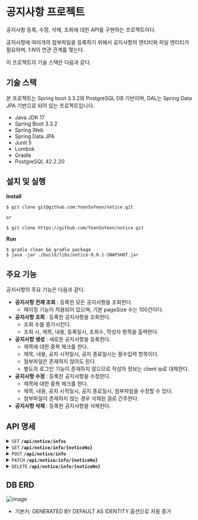 # 공지사항 프로젝트
공지사항 등록, 수정, 삭제, 조회에 대한 API를 구현하는 프로젝트이다.

공지사항에 여러개의 첨부파일을 등록하기 위해서 공지사항의 엔티티와 파일 엔티티가 필요하며, 1:N의 연관 관계를 맺는다.

이 프로젝트의 기술 스택은 다음과 같다.

## 기술 스택
본 프로젝트는 Spring boot 3.3.2와 PostgreSQL DB 기반이며, DAL는 Spring Data JPA 기반으로 되어 있는 프로젝트입니다. 

- Java JDK 17
- Spring Boot 3.3.2
- Spring Web
- Spring Data JPA
- Junit 5
- Lombok
- Gradle
- PostgreSQL 42.2.20

## 설치 및 실행

**Install**

```
$ git clone git@github.com:YoonSoYeon/notice.git

or

$ git clone https://github.com/YoonSoYeon/notice.git
```

**Run**

```
$ gradle clean && gradle package
$ java -jar ./build/libs/notice-0.0.1-SNAPSHOT.jar
```

## 주요 기능
공지사항의 주요 기능은 다음과 같다.

- **공지사항 전제 조회**  : 등록한 모든 공지사항을 조회한다.
  - 페이징 기능이 적용되어 있으며, 기본 pageSize 수는 100건이다.
- **공지사항 조회**  : 등록한 공지사항을 조회한다.
  - 조회 수를 증가시킨다.
  - 조회 시, 제목, 내용, 등록일시, 조회수, 작성자 항목을 출력한다.
- **공지사항 생성**  : 새로운 공지사항을 등록한다.
  - 제목에 대한 중복 체크를 한다.
  - 제목, 내용, 공지 시작일시, 공지 종료일시는 필수입력 항목이다.
  - 첨부파일은 존재하지 않아도 된다.
  - 별도의 로그인 기능이 존재하지 않으므로 작성자 정보는 client ip로 대체한다.
- **공지사항 수정**  : 등록한 공지사항을 수정한다.
  - 제목에 대한 중복 체크를 한다.
  - 제목, 내용, 공지 시작일시, 공지 종료일시, 첨부파일을 수정할 수 있다.
  - 첨부파일이 존재하지 않는 경우 삭제된 걸로 간주한다.
- **공지사항 삭제**  : 등록한 공지사항을 삭제한다.

## API 명세

<details>
 <summary><code>GET</code> <code><b>/api/notice/infos</b></code></summary>

##### Description
> 공지사항 전체 조회 API
  
##### Parameters

> | name      | type  |  required     | data type | description       |
> |-----------|------ |---------------|-----------|-------------------|
> | pageNo    | query | false         | Integer   | default value 0   |
> | pageSize  | query | false         | Integer   | default value 100 |


##### Responses

> | http code     | content-type                      |
> |---------------|-----------------------------------|
> | `200`         | `application/json`                |
>
> > ###### Response body
> > ```json
> > {
> > "success": true,
> > "code": 0,
> >   "result": {
> >     "data": {
> >       "content": [],
> >       "pageNo": 0,
> >       "pageSize": 100,
> >       "totalElements": 0,
> >       "totalPages": 1,
> >       "last": true
> >     }
> >   }
> > }
> > ```

##### Example cURL

> ```javascript
>  curl -X 'GET' \
>  'http://localhost:8080/api/notice/infos?pageNo=0&pageSize=100' \
>  -H 'accept: */*'
> ```

##### Request URL

> ```http
> http://localhost:8080/api/notice/infos?pageNo=0&pageSize=100
> ```

</details>

<details>
 <summary><code>GET</code> <code><b>/api/notice/info/{noticeNo}</b></code></summary>

##### Description
> 공지사항 조회 API
  
##### Parameters

> | name      | type  |  required     | data type | description       |
> |-----------|------ |---------------|-----------|-------------------|
> | noticeNo  | path  | true          | Integer   |                   |


##### Responses

> | http code     | content-type                      |
> |---------------|-----------------------------------|
> | `200`         | `application/json`                |
>
> > ###### Response body
> > ```json
> > {
> > "success": true,
> > "code": 0,
> >   "result": {
> >     "data": {
> >       "title": "",
> >       "contents": "",
> >       "writer": "",
> >       "createDate": "2024-07-21T10:26:29.983+00:00",
> >       "viewCount": 1
> >     }
> >   }
> > }
> > ```

> | http code     | content-type                      |
> |---------------|-----------------------------------|
> | `404`         | `application/json`                |
>
> > ###### Response body
> > ```json
> > {
> > "success": false,
> > "code": 404,
> >   "result": {
> >     "msg": "공지사항을 찾을 수 없습니다."
> >   }
> > }
> > ```

##### Example cURL

> ```javascript
>  curl -X 'GET' \
> 'http://localhost:8080/api/notice/info/1' \
> -H 'accept: */*'
> ```

##### Request URL

> ```http
> http://localhost:8080/api/notice/info/1
> ```

</details>

<details>
 <summary><code>POST</code> <code><b>/api/notice/info</b></code></summary>

##### Description
> 공지사항 등록 API
  
##### Parameters

###### Request header
| content-type        |
|---------------------|
|`multipart/form-data`|

###### Request body
> | name      |  required     | data type            | description       |
> |-----------|---------------|----------------------|-------------------|
> | title     | true          | String               | text              |
> | contents  | true          | String               | text              |
> | writer    | false         | String               | text              |
> | startDate | true          | String(date-time)    | text              |
> | endDate   | true          | String(date-time)    | text              |
> | file      | false         | array[string]        | file              |


##### Responses

> | http code     | content-type                      |
> |---------------|-----------------------------------|
> | `200`         | `application/json`                |
>
> > ###### Response body
> > ```json
> > {
> > "success": true,
> > "code": 0,
> >   "result": {
> >     "data": "공지사항 등록에 성공하였습니다."
> >   }
> > }
> > ```

> | http code     | content-type                      |
> |---------------|-----------------------------------|
> | `400`         | `application/json`                |
>
> > ###### Response body
> > ```json
> > {
> > "success": false,
> > "code": 400,
> >   "result": {
> >     "msg": "..."
> >   }
> > }
> > ```

> | http code     | content-type                      |
> |---------------|-----------------------------------|
> | `500`         | `application/json`                |
>
> > ###### Response body
> > ```json
> > {
> > "success": false,
> > "code": 500,
> >   "result": {
> >     "msg": "이미 존재하는 공지사항입니다."
> >   }
> > }
> > ```

##### Example cURL

> ```javascript
>  curl -X 'POST' \
> 'http://localhost:8080/api/notice/info' \
> -H 'accept: application/json' \
> -H 'Content-Type: multipart/form-data' \
> -F 'file=@\"C:/myfile.txt\"' \
> -F 'title=test111111' \
> -F 'contents=test' \
> -F 'startDate=2024-07-24 00:00:00' \
> -F 'endDate=2024-07-24 23:59:59'
> ```

##### Request URL

> ```http
> http://localhost:8080/api/notice/info
> ```

</details>

<details>
 <summary><code>PATCH</code> <code><b>/api/notice/info/{noticeNo}</b></code></summary>

##### Description
> 공지사항 수정 API
  
##### Parameters

> | name      | type  |  required     | data type | description       |
> |-----------|------ |---------------|-----------|-------------------|
> | noticeNo  | path  | true          | Integer   |                   |

###### Request header
| content-type        |
|---------------------|
|`multipart/form-data`|

###### Request body
> | name      |  required     | data type            | description       |
> |-----------|---------------|----------------------|-------------------|
> | title     | true          | String               | text              |
> | contents  | true          | String               | text              |
> | startDate | true          | String(date-time)    | text              |
> | endDate   | true          | String(date-time)    | text              |
> | file      | false         | array[string]        | file              |


##### Responses

> | http code     | content-type                      |
> |---------------|-----------------------------------|
> | `200`         | `application/json`                |
>
> > ###### Response body
> > ```json
> > {
> > "success": true,
> > "code": 0,
> >   "result": {
> >     "data": "공지사항 수정에 성공하였습니다."
> >   }
> > }
> > ```

> | http code     | content-type                      |
> |---------------|-----------------------------------|
> | `400`         | `application/json`                |
>
> > ###### Response body
> > ```json
> > {
> > "success": false,
> > "code": 400,
> >   "result": {
> >     "msg": "..."
> >   }
> > }
> > ```

> | http code     | content-type                      |
> |---------------|-----------------------------------|
> | `404`         | `application/json`                |
>
> > ###### Response body
> > ```json
> > {
> > "success": false,
> > "code": 404,
> >   "result": {
> >     "msg": "공지사항을 찾을 수 없습니다."
> >   }
> > }
> > ```

> | http code     | content-type                      |
> |---------------|-----------------------------------|
> | `500`         | `application/json`                |
>
> > ###### Response body
> > ```json
> > {
> > "success": false,
> > "code": 500,
> >   "result": {
> >     "msg": "이미 존재하는 공지사항입니다."
> >   }
> > }
> > ```

##### Example cURL

> ```javascript
>  curl -X 'PATCH' \
> 'http://localhost:8080/api/notice/info/1' \
> -H 'accept: application/json' \
> -H 'Content-Type: multipart/form-data' \
> -F 'file=@\"C:/myfile.txt\"' \
> -F 'title=test111111' \
> -F 'contents=test' \
> ```

##### Request URL

> ```http
> http://localhost:8080/api/notice/info/1
> ```

</details>

<details>
 <summary><code>DELETE</code> <code><b>/api/notice/info/{noticeNo}</b></code></summary>

##### Description
> 공지사항 삭제 API
  
##### Parameters

> | name      | type  |  required     | data type | description       |
> |-----------|------ |---------------|-----------|-------------------|
> | noticeNo  | path  | true          | Integer   |                   |


##### Responses

> | http code     | content-type                      |
> |---------------|-----------------------------------|
> | `200`         | `application/json`                |
>
> > ###### Response body
> > ```json
> > {
> > "success": true,
> > "code": 0,
> >   "result": {
> >     "data": "공지사항 삭제에 성공하였습니다."
> >   }
> > }
> > ```

> | http code     | content-type                      |
> |---------------|-----------------------------------|
> | `404`         | `application/json`                |
>
> > ###### Response body
> > ```json
> > {
> > "success": false,
> > "code": 404,
> >   "result": {
> >     "msg": "공지사항을 찾을 수 없습니다."
> >   }
> > }
> > ```

##### Example cURL

> ```javascript
>  curl -X 'DELETE' \
> 'http://localhost:8080/api/notice/info/1' \
> -H 'accept: */*'
> ```

##### Request URL

> ```http
> http://localhost:8080/api/notice/info/1
> ```

</details>

## DB ERD
![image](https://github.com/user-attachments/assets/02c21995-b1ef-43c5-85f1-36a56529b5be)

- 기본키: GENERATED BY DEFAULT AS IDENTITY 옵션으로 자동 증가

